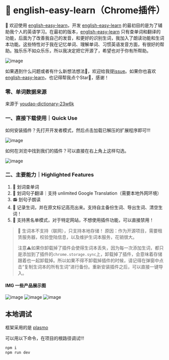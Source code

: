 # 🍊 english-easy-learn（Chrome插件）
👏 欢迎使用 [english-easy-learn](https://github.com/Lu-HuaiLiang/english-easy-learn-chrome-extension)，开发 [english-easy-learn](https://github.com/Lu-HuaiLiang/english-easy-learn-chrome-extension) 的最初目的是为了辅助我个人的英语学习。在最初的版本，[english-easy-learn](https://github.com/Lu-HuaiLiang/english-easy-learn-chrome-extension) 只有查单词和翻译的功能，后面为了改善我自己的发音，和更好的识别生词，我加入了朗读功能和生词本功能。这些特性对于我在记忆单词、理解单词、习惯英语发音方面，有很好的帮助。独乐乐不如众乐乐，所以我决定把它开源了，希望也对于你有所帮助。

![image](https://github.com/Lu-HuaiLiang/english-search/assets/49161826/9881ef76-50ef-4c99-80b7-c6dc74b3713e)

如果遇到什么问题或者有什么新想法想法🌟，欢迎给我提[issue](https://github.com/Lu-HuaiLiang/english-easy-learn-chrome-extension/issues)。如果你也喜欢 [english-easy-learn](https://github.com/Lu-HuaiLiang/english-easy-learn-chrome-extension)，也记得帮我点个Star🌟，感谢！

### 零、单词数据来源
来源于 [youdao-dictionary-23w6k](https://github.com/Lu-HuaiLiang/youdao-dictionary-23w6k)

### 一、直接下载使用｜Quick Use

如何安装插件？先打开开发者模式，然后点击加载已解压的扩展程序即可!!!

![image](https://github.com/Lu-HuaiLiang/english-search/assets/49161826/5c2ec243-8ac1-4e79-9f52-16c5b8486a28)

如何在浏览中找到我们的插件？可以直接在右上角上这样勾选。

![image](https://github.com/Lu-HuaiLiang/english-search/assets/49161826/b97118b6-3b60-4cad-8d89-0af7b843490d)


### 二、主要能力｜Highlighted Features

1. 📝 划词查单词
2. 📝 划词句子翻译｜支持 unlimited Google Translation（需要本地外网环境）
3. 📻 划句子朗读
4. 🌟 记录生词，并在原文标记高亮出来。支持自主备份生词、导出生词、清空生词！
5. 🚫 支持黑名单模式，对于特定网站，不想使用插件功能，可以直接禁用！

> 🚫 生词本不支持（联网），只支持本地存储！
> 原因：作为开源项目，需要租赁服务器，校验登陆信息，以及维护生词本服务，花销很大。
>
> 注意⚠️如果你卸载掉了插件会使得生词本丢失，因为每一次添加生词，都只是添加到了插件的`chrome.storage.sync`上，卸载掉了插件，会意味着存储跟着也一起卸载掉。所以如果不得不卸载掉插件的时候，请记得在弹窗中点击“复制生词本的所有生词”进行备份。重新安装插件之后，可以直接一键导入。

#### IMG 一些产品展示图
![image](https://github.com/Lu-HuaiLiang/english-search/assets/49161826/882d450b-d2b2-4cf9-adb6-fe92784f43a1)
![image](https://github.com/Lu-HuaiLiang/english-search/assets/49161826/0491959e-3f03-4c35-a41a-50e9b7349293)
![image](https://github.com/Lu-HuaiLiang/english-search/assets/49161826/519ed1ab-8b1e-4aad-9fcb-cfcc546d961f)

## 本地调试
框架采用的是 [plasmo](https://github.com/PlasmoHQ/plasmo)

可以用以下命令，在项目的根路径调试!!!
```sh
npm i
npm run dev
```





